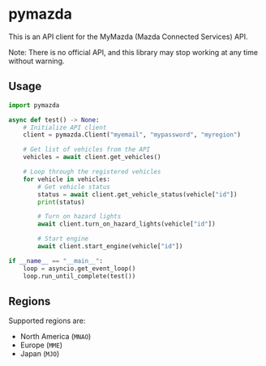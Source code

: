 # pymazda

This is an API client for the MyMazda (Mazda Connected Services) API.

Note: There is no official API, and this library may stop working at any time without warning.

## Usage
```python
import pymazda

async def test() -> None:
    # Initialize API client
    client = pymazda.Client("myemail", "mypassword", "myregion")

    # Get list of vehicles from the API
    vehicles = await client.get_vehicles()

    # Loop through the registered vehicles
    for vehicle in vehicles:
        # Get vehicle status
        status = await client.get_vehicle_status(vehicle["id"])
        print(status)

        # Turn on hazard lights
        await client.turn_on_hazard_lights(vehicle["id"])

        # Start engine
        await client.start_engine(vehicle["id"])

if __name__ == "__main__":
    loop = asyncio.get_event_loop()
    loop.run_until_complete(test())
```

## Regions
Supported regions are:
 - North America (`MNAO`)
 - Europe (`MME`)
 - Japan (`MJO`)